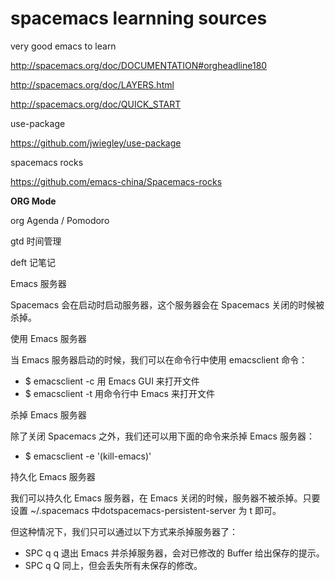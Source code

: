 # spacemacs learnning sources



very good emacs to learn

http://spacemacs.org/doc/DOCUMENTATION#orgheadline180

http://spacemacs.org/doc/LAYERS.html

http://spacemacs.org/doc/QUICK_START

use-package

https://github.com/jwiegley/use-package

spacemacs rocks

https://github.com/emacs-china/Spacemacs-rocks

**ORG Mode**

org Agenda / Pomodoro  

gtd    时间管理

deft    记笔记





Emacs 服务器

Spacemacs 会在启动时启动服务器，这个服务器会在 Spacemacs 关闭的时候被杀掉。

使用 Emacs 服务器

当 Emacs 服务器启动的时候，我们可以在命令行中使用 emacsclient 命令：

- $ emacsclient -c 用 Emacs GUI 来打开文件
- $ emacsclient -t 用命令行中 Emacs 来打开文件

杀掉 Emacs 服务器

除了关闭 Spacemacs 之外，我们还可以用下面的命令来杀掉 Emacs 服务器：

- $ emacsclient -e '(kill-emacs)'

持久化 Emacs 服务器

我们可以持久化 Emacs 服务器，在 Emacs 关闭的时候，服务器不被杀掉。只要设置 ~/.spacemacs 中dotspacemacs-persistent-server 为 t 即可。

但这种情况下，我们只可以通过以下方式来杀掉服务器了：

- SPC q q 退出 Emacs 并杀掉服务器，会对已修改的 Buffer 给出保存的提示。
- SPC q Q 同上，但会丢失所有未保存的修改。